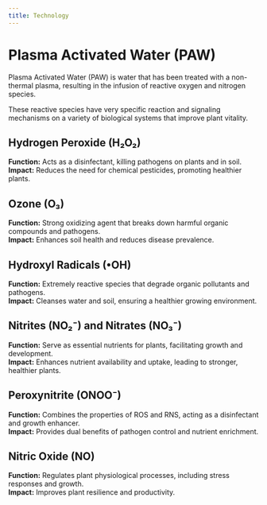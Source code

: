 ```yaml
---
title: Technology
---
```


# Plasma Activated Water (PAW)

Plasma Activated Water (PAW) is water that has been treated with a non-thermal plasma, resulting in the infusion of reactive oxygen and nitrogen species.

These reactive species have very specific reaction and signaling mechanisms on a variety of biological systems that improve plant vitality.

## Hydrogen Peroxide (H₂O₂)

**Function:** Acts as a disinfectant, killing pathogens on plants and in soil.  
**Impact:** Reduces the need for chemical pesticides, promoting healthier plants.

## Ozone (O₃)

**Function:** Strong oxidizing agent that breaks down harmful organic compounds and pathogens.  
**Impact:** Enhances soil health and reduces disease prevalence.

## Hydroxyl Radicals (•OH)

**Function:** Extremely reactive species that degrade organic pollutants and pathogens.  
**Impact:** Cleanses water and soil, ensuring a healthier growing environment.

## Nitrites (NO₂⁻) and Nitrates (NO₃⁻)

**Function:** Serve as essential nutrients for plants, facilitating growth and development.  
**Impact:** Enhances nutrient availability and uptake, leading to stronger, healthier plants.

## Peroxynitrite (ONOO⁻)

**Function:** Combines the properties of ROS and RNS, acting as a disinfectant and growth enhancer.  
**Impact:** Provides dual benefits of pathogen control and nutrient enrichment.

## Nitric Oxide (NO)

**Function:** Regulates plant physiological processes, including stress responses and growth.  
**Impact:** Improves plant resilience and productivity.
